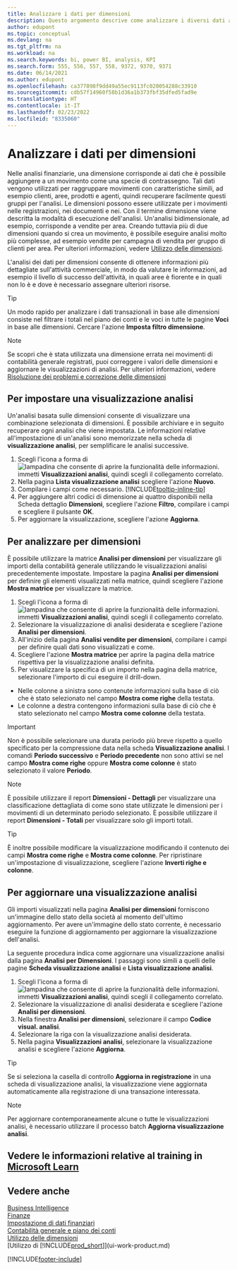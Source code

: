 ```yaml
---
title: Analizzare i dati per dimensioni
description: Questo argomento descrive come analizzare i diversi dati aziendali per dimensioni. Le dimensioni ti offrono una visione più approfondita della tua attività in modo da poter valutare le informazioni.
author: edupont
ms.topic: conceptual
ms.devlang: na
ms.tgt_pltfrm: na
ms.workload: na
ms.search.keywords: bi, power BI, analysis, KPI
ms.search.form: 555, 556, 557, 558, 9372, 9370, 9371
ms.date: 06/14/2021
ms.author: edupont
ms.openlocfilehash: ca377898f9dd49a55ec9113fc020054288c33910
ms.sourcegitcommit: cdb57f14960f58b1d36a1b373fbf35dfed5fad9e
ms.translationtype: HT
ms.contentlocale: it-IT
ms.lasthandoff: 02/23/2022
ms.locfileid: "8335060"
---
```

#  <a name="analyze-data-by-dimensions"></a>Analizzare i dati per dimensioni
Nelle analisi finanziarie, una dimensione corrisponde ai dati che è possibile aggiungere a un movimento come una specie di contrassegno. Tali dati vengono utilizzati per raggruppare movimenti con caratteristiche simili, ad esempio clienti, aree, prodotti e agenti, quindi recuperare facilmente questi gruppi per l'analisi. Le dimensioni possono essere utilizzate per i movimenti nelle registrazioni, nei documenti e nei. Con il termine dimensione viene descritta la modalità di esecuzione dell'analisi. Un'analisi bidimensionale, ad esempio, corrisponde a vendite per area. Creando tuttavia più di due dimensioni quando si crea un movimento, è possibile eseguire analisi molto più complesse, ad esempio vendite per campagna di vendita per gruppo di clienti per area. Per ulteriori informazioni, vedere [Utilizzo delle dimensioni](finance-dimensions.md).

L'analisi dei dati per dimensioni consente di ottenere informazioni più dettagliate sull'attività commerciale, in modo da valutare le informazioni, ad esempio il livello di successo dell'attività, in quali aree è fiorente e in quali non lo è e dove è necessario assegnare ulteriori risorse.

> [!TIP]
> Un modo rapido per analizzare i dati transazionali in base alle dimensioni consiste nel filtrare i totali nel piano dei conti e le voci in tutte le pagine **Voci** in base alle dimensioni. Cercare l'azione **Imposta filtro dimensione**.

> [!NOTE]
> Se scopri che è stata utilizzata una dimensione errata nei movimenti di contabilità generale registrati, puoi correggere i valori delle dimensioni e aggiornare le visualizzazioni di analisi. Per ulteriori informazioni, vedere [Risoluzione dei problemi e correzione delle dimensioni](finance-troubleshooting-correcting-dimensions.md#changing-dimension-assignments-after-posting)

## <a name="to-set-up-an-analysis-view"></a>Per impostare una visualizzazione analisi  
Un'analisi basata sulle dimensioni consente di visualizzare una combinazione selezionata di dimensioni. È possibile archiviare e in seguito recuperare ogni analisi che viene impostata. Le informazioni relative all'impostazione di un'analisi sono memorizzate nella scheda di **visualizzazione analisi**, per semplificare le analisi successive.  

1. Scegli l'icona a forma di ![lampadina che consente di aprire la funzionalità delle informazioni.](media/ui-search/search_small.png "Informazioni sull'operazione che si desidera eseguire") immetti **Visualizzazioni analisi**, quindi scegli il collegamento correlato.  
2. Nella pagina **Lista visualizzazione analisi** scegliere l'azione **Nuovo**.
3. Compilare i campi come necessario. [!INCLUDE[tooltip-inline-tip](includes/tooltip-inline-tip_md.md)]
4. Per aggiungere altri codici di dimensione ai quattro disponibili nella Scheda dettaglio **Dimensioni**, scegliere l'azione **Filtro**, compilare i campi e scegliere il pulsante **OK**.  
5. Per aggiornare la visualizzazione, scegliere l'azione **Aggiorna**.

## <a name="to-analyze-by-dimensions"></a>Per analizzare per dimensioni
È possibile utilizzare la matrice **Analisi per dimensioni** per visualizzare gli importi della contabilità generale utilizzando le visualizzazioni analisi precedentemente impostate. Impostare la pagina **Analisi per dimensioni** per definire gli elementi visualizzati nella matrice, quindi scegliere l'azione **Mostra matrice** per visualizzare la matrice.  

1. Scegli l'icona a forma di ![lampadina che consente di aprire la funzionalità delle informazioni.](media/ui-search/search_small.png "Informazioni sull'operazione che si desidera eseguire") immetti **Visualizzazioni analisi**, quindi scegli il collegamento correlato.  
2. Selezionare la visualizzazione di analisi desiderata e scegliere l'azione **Analisi per dimensioni**.
3. All'inizio della pagina **Analisi vendite per dimensioni**, compilare i campi per definire quali dati sono visualizzati e come.
4. Scegliere l'azione **Mostra matrice** per aprire la pagina della matrice rispettiva per la visualizzazione analisi definita.
5. Per visualizzare la specifica di un importo nella pagina della matrice, selezionare l'importo di cui eseguire il drill-down.  

- Nelle colonne a sinistra sono contenute informazioni sulla base di ciò che è stato selezionato nel campo **Mostra come righe** della testata.  
- Le colonne a destra contengono informazioni sulla base di ciò che è stato selezionato nel campo **Mostra come colonne** della testata.

> [!IMPORTANT]  
>   Non è possibile selezionare una durata periodo più breve rispetto a quello specificato per la compressione data nella scheda **Visualizzazione analisi**. I comandi **Periodo successivo** e **Periodo precedente** non sono attivi se nel campo **Mostra come righe** oppure **Mostra come colonne** è stato selezionato il valore **Periodo**.  

> [!NOTE]  
>   È possibile utilizzare il report **Dimensioni - Dettagli** per visualizzare una classificazione dettagliata di come sono state utilizzate le dimensioni per i movimenti di un determinato periodo selezionato. È possibile utilizzare il report **Dimensioni - Totali** per visualizzare solo gli importi totali.  

> [!TIP]  
>   È inoltre possibile modificare la visualizzazione modificando il contenuto dei campi **Mostra come righe** e **Mostra come colonne**. Per ripristinare un'impostazione di visualizzazione, scegliere l'azione **Inverti righe e colonne**.

## <a name="to-update-an-analysis-view"></a>Per aggiornare una visualizzazione analisi  
Gli importi visualizzati nella pagina **Analisi per dimensioni** forniscono un'immagine dello stato della società al momento dell'ultimo aggiornamento. Per avere un'immagine dello stato corrente, è necessario eseguire la funzione di aggiornamento per aggiornare la visualizzazione dell'analisi.

La seguente procedura indica come aggiornare una visualizzazione analisi dalla pagina **Analisi per Dimensioni**. I passaggi sono simili a quelli delle pagine **Scheda visualizzazione analisi** e **Lista visualizzazione analisi**.  

1. Scegli l'icona a forma di ![lampadina che consente di aprire la funzionalità delle informazioni.](media/ui-search/search_small.png "Informazioni sull'operazione che si desidera eseguire") immetti **Visualizzazioni analisi**, quindi scegli il collegamento correlato.
2. Selezionare la visualizzazione di analisi desiderata e scegliere l'azione **Analisi per dimensioni**.
2. Nella finestra **Analisi per dimensioni**, selezionare il campo **Codice visual. analisi**.  
3. Selezionare la riga con la visualizzazione analisi desiderata.  
4. Nella pagina **Visualizzazioni analisi**, selezionare la visualizzazione analisi e scegliere l'azione **Aggiorna**.  

> [!TIP]  
>   Se si seleziona la casella di controllo **Aggiorna in registrazione** in una scheda di visualizzazione analisi, la visualizzazione viene aggiornata automaticamente alla registrazione di una transazione interessata.

> [!NOTE]  
>   Per aggiornare contemporaneamente alcune o tutte le visualizzazioni analisi, è necessario utilizzare il processo batch **Aggiorna visualizzazione analisi**.  

## <a name="see-related-training-at-microsoft-learn"></a>Vedere le informazioni relative al training in [Microsoft Learn](/learn/modules/dimensions-financial-reports-dynamics-365-business-central/index)

## <a name="see-also"></a>Vedere anche
[Business Intelligence](bi.md)  
[Finanze](finance.md)  
[Impostazione di dati finanziari](finance-setup-finance.md)  
[Contabilità generale e piano dei conti](finance-general-ledger.md)  
[Utilizzo delle dimensioni](finance-dimensions.md)  
[Utilizzo di [!INCLUDE[prod_short](includes/prod_short.md)]](ui-work-product.md)  


[!INCLUDE[footer-include](includes/footer-banner.md)]